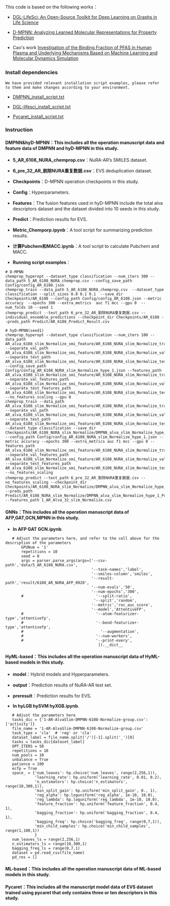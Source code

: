 This code is based on the following works：  
  - [DGL-LifeSci: An Open-Source Toolkit for Deep Learning on Graphs in Life Science](https://pubs.acs.org/doi/10.1021/acsomega.1c04017)
  * [D-MPNN: Analyzing Learned Molecular Representations for Property Prediction](https://pubs.acs.org/doi/full/10.1021/acs.jcim.9b00237)
  - Cao's work [Investigation of the Binding Fraction of PFAS in Human Plasma and Underlying Mechanisms Based on Machine Learning and Molecular Dynamics Simulation](https://pubs.acs.org/doi/10.1021/acs.est.2c04400) 
### Install dependencies　　
    We have provided relevant installation script examples, please refer to them and make changes according to your environment.
- [DMPNN_install_script.txt](./DMPNN_install_script.txt)
* [DGL-lifesci_install_script.txt](./DGL-lifesci_install_script.txt)
- [Pycaret_install_script.txt](./Pycaret_install_script.txt)
### Instruction
#### DMPNN&hyD-MPNN：This includes all the operation manuscript data and feature data of DMPNN and hyD-MPNN in this study.
- **5_AR_6108_NURA_chemprop.csv**：NuRA-AR’s SMILES dataset.
* **6_pre_32_AR_剔除NURA重复数据.csv**：EVS deduplication dataset.
- **Checkpoints**：D-MPNN operation checkpoints in this study.
* **Config**：Hyperparameters.
- **Features**：The fusion features used in hyD-MPNN include the total alva descriptors dataset and the dataset divided into 10 seeds in this study.
* **Predict**：Prediction results for EVS.
- **Metric_Chemporp.ipynb**：A tool script for summarizing prediction results.
* **计算Pubchem和MACC.ipynb**：A tool script to calculate Pubchem and MACC.
- **Running script examples**：
 ```
# D-MPNN
chemprop_hyperopt --dataset_type classification --num_iters 300 --data_path 5_AR_6108_NURA_chemprop.csv --config_save_path Config/config_AR_6108.json
chemprop_train --data_path 5_AR_6108_NURA_chemprop.csv  --dataset_type classification --split_sizes 0.8 0.1 0.1  --save_dir Checkpoints/AR_6108 --config_path Config/config_AR_6108.json --metric accuracy  --epochs 300 --extra_metrics  auc f1 mcc --gpu 0  --num_folds 10 --seed 1
chemprop_predict --test_path 6_pre_32_AR_剔除NURA重复数据.csv --individual_ensemble_predictions --checkpoint_dir Checkpoints/AR_6108 --preds_path Predict/AR_6108_Predict_Result.csv

# hyD-MPNN(seed1)
chemprop_hyperopt --dataset_type classification --num_iters 100 --data_path AR_alva_6108_slim_Normalize_smi_feature/AR_6108_NURA_slim_Normalize_train_1_smi.csv --separate_val_path AR_alva_6108_slim_Normalize_smi_feature/AR_6108_NURA_slim_Normalize_val_1_smi.csv --separate_test_path AR_alva_6108_slim_Normalize_smi_feature/AR_6108_NURA_slim_Normalize_test_1_smi.csv --config_save_path Config/config_AR_6108_NURA_slim_Normalize_hype_1.json --features_path AR_alva_6108_slim_Normalize_smi_feature/AR_6108_NURA_slim_Normalize_train_1_features.csv --separate_val_features_path AR_alva_6108_slim_Normalize_smi_feature/AR_6108_NURA_slim_Normalize_val_1_features.csv --separate_test_features_path AR_alva_6108_slim_Normalize_smi_feature/AR_6108_NURA_slim_Normalize_test_1_features.csv --no_features_scaling --gpu 0
chemprop_train --data_path AR_alva_6108_slim_Normalize_smi_feature/AR_6108_NURA_slim_Normalize_train_1_smi.csv --separate_val_path AR_alva_6108_slim_Normalize_smi_feature/AR_6108_NURA_slim_Normalize_val_1_smi.csv --separate_test_path AR_alva_6108_slim_Normalize_smi_feature/AR_6108_NURA_slim_Normalize_test_1_smi.csv --dataset_type classification --save_dir Checkpoints/AR_6108_NURA_slim_Normalize/DMPNN_alva_slim_Normalize_hype_1 --config_path Config/config_AR_6108_NURA_slim_Normalize_hype_1.json --metric accuracy --epochs 300 --extra_metrics auc f1 mcc --gpu 0 --features_path AR_alva_6108_slim_Normalize_smi_feature/AR_6108_NURA_slim_Normalize_train_1_features.csv --separate_val_features_path AR_alva_6108_slim_Normalize_smi_feature/AR_6108_NURA_slim_Normalize_val_1_features.csv --separate_test_features_path AR_alva_6108_slim_Normalize_smi_feature/AR_6108_NURA_slim_Normalize_test_1_features.csv --no_features_scaling
chemprop_predict --test_path 6_pre_32_AR_剔除NURA重复数据.csv --no_features_scaling --checkpoint_dir Checkpoints/AR_6108_NURA_slim_Normalize/DMPNN_alva_slim_Normalize_hype_1 --preds_path Predict/AR_6108_NURA_slim_Normalize/DMPNN_alva_slim_Normalize_hype_1_Predict_Result.csv --features_path 1_AR_Alva_32_slim_Normalize.csv
 ``` 
#### GNNs：This includes all the operation manuscript data of AFP,GAT,GCN,MPNN in this study.
- **In AFP GAT GCN.ipynb**.
 ```
    # Adjust the parameters here, and refer to the cell above for the description of the parameters
        GPUNum = '1'
        repetitions = 10
        seed = 0 
        args = parser.parse_args(args=['--csv-path','data/5_AR_6108_NURA.csv',
                                       '--task-names','label',
                                       '--smiles-column','smiles',
                                       '--result-path','result/6108_AR_NURA_AFP_0920',
                                       '--num-evals','50',
                                       '--num-epochs','300',
        #                                '--split-ratio',
                                        '--split','random',                     
                                       '--metric','roc_auc_score',
                                       '--model','AttentiveFP',
        #                                '--atom-featurizer-type','attentivefp',
        #                                '--bond-featurizer-type','attentivefp',
        #                                  '--augmentation',
        #                                '--num-workers',
        #                                '--print-every',
                                          ]).__dict__
 ``` 
#### HyML-based：This includes all the operation manuscript data of HyML-based models in this study.
* **model**：Hybrid models and Hyperparameters.
- **output**：Prediction results of NuRA-AR test set.
* **preresult**：Prediction results for EVS.
- **In hyLGB hySVM hyXGB.ipynb**.
 ```
    # Adjust the parameters here
    tasks_dic = {'1-AR-AlvaSlim-DMPNN-6108-Normalize-group.csv': ['activity']}
    file_name = '1-AR-AlvaSlim-DMPNN-6108-Normalize-group.csv'
    task_type = 'cla'  # 'reg' or 'cla'
    dataset_label = file_name.split('/')[-1].split('_')[0]
    tasks = tasks_dic[dataset_label]
    OPT_ITERS = 50
    repetitions = 10
    num_pools = 10
    unbalance = True
    patience = 100
    ecfp = True
    space_ = {'num_leaves': hp.choice('num_leaves', range(2,256,1)),
              'learning_rate': hp.uniform('learning_rate', 0.01, 0.2),
              'n_estimators': hp.choice('n_estimators', range(10,300,1)),
              'min_split_gain': hp.uniform('min_split_gain', 0., 1),
              'reg_alpha': hp.loguniform('reg_alpha', 1e-10, 10.0),
              'reg_lambda': hp.loguniform('reg_lambda', 1e-10, 10.0),
              'feature_fraction': hp.uniform('feature_fraction', 0.4, 1),
              'bagging_fraction': hp.uniform('bagging_fraction', 0.4, 1),
              'bagging_freq': hp.choice('bagging_freq', range(0,7,1)),
              'min_child_samples': hp.choice('min_child_samples', range(1,100,1))
              }
    num_leaves_ls = range(2,256,1)
    n_estimators_ls = range(10,300,1)
    bagging_freq_ls = range(0,7,1)
    dataset = pd.read_csv(file_name)
    pd_res = []
 ``` 
#### ML-based：This includes all the operation manuscript data of ML-based models in this study.
#### Pycaret：This includes all the manuscript model data of EVS dataset trained using pycaret that only contains three or ten descriptors in this study.
